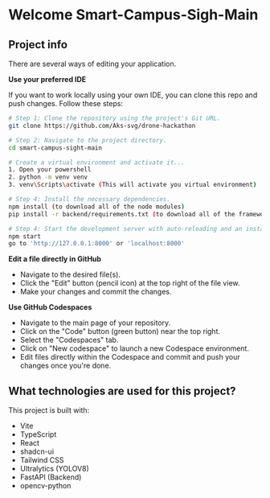 # Welcome Smart-Campus-Sigh-Main 

## Project info

There are several ways of editing your application.

**Use your preferred IDE**

If you want to work locally using your own IDE, you can clone this repo and push changes.
Follow these steps:

```sh
# Step 1: Clone the repository using the project's Git URL.
git clone https://github.com/Aks-svg/drone-hackathon

# Step 2: Navigate to the project directory.
cd smart-campus-sight-main

# Create a virtual environment and activate it...
1. Open your powershell 
2. python -m venv venv
3. venv\Scripts\activate (This will activate you virtual environment)

# Step 4: Install the necessary dependencies.
npm install (to download all of the node modules)
pip install -r backend/requirements.txt (to download all of the frameworks/modules mentioned in the requirements.txt)

# Step 4: Start the development server with auto-reloading and an instant preview.
npm start
go to 'http://127.0.0.1:8000' or 'localhost:8000'

```

**Edit a file directly in GitHub**

- Navigate to the desired file(s).
- Click the "Edit" button (pencil icon) at the top right of the file view.
- Make your changes and commit the changes.

**Use GitHub Codespaces**

- Navigate to the main page of your repository.
- Click on the "Code" button (green button) near the top right.
- Select the "Codespaces" tab.
- Click on "New codespace" to launch a new Codespace environment.
- Edit files directly within the Codespace and commit and push your changes once you're done.

## What technologies are used for this project?

This project is built with:

- Vite
- TypeScript
- React
- shadcn-ui
- Tailwind CSS
- Ultralytics (YOLOV8)
- FastAPI (Backend)
- opencv-python

